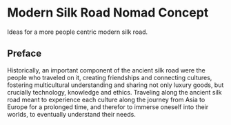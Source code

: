 # Modern Silk Road Nomad Concept
Ideas for a more people centric modern silk road.

## Preface
Historically, an important component of the ancient silk road were the people who traveled on it, creating friendships and connecting cultures, fostering multicultural understanding and sharing not only luxury goods, but crucially technology, knowledge and ethics. Traveling along the ancient silk road meant to experience each culture along the journey from Asia to Europe for a prolonged time, and therefor to immerse oneself into their worlds, to eventually understand their needs.
